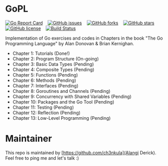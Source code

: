 # GoPL

[![Go Report Card](https://goreportcard.com/badge/github.com/ch3nkula/GoPL)](https://goreportcard.com/report/github.com/ch3nkula/GoPL) &nbsp;&nbsp;  [![GitHub issues](https://img.shields.io/github/issues/ch3nkula/GoPL.svg)](https://github.com/ch3nkula/GoPL/issues) &nbsp;&nbsp;  [![GitHub forks](https://img.shields.io/github/forks/ch3nkula/GoPL.svg)](https://github.com/ch3nkula/GoPL/network)  &nbsp;&nbsp; [![GitHub stars](https://img.shields.io/github/stars/ch3nkula/GoPL.svg)](https://github.com/ch3nkula/GoPL/stargazers) &nbsp;&nbsp;  [![GitHub license](https://img.shields.io/badge/license-MIT-blue.svg)](https://raw.githubusercontent.com/ch3nkula/GoPL/master/LICENSE) &nbsp;&nbsp;  [![Build Status](https://travis-ci.org/ch3nkula/GoPL.svg?branch=master)](https://travis-ci.org/ch3nkula/GoPL)

Implementation of Go exercises and codes in Chapters in the book "The Go Programming Language" 
by Alan Donovan &amp; Brian Kernighan.

* Chapter 1: Tutorials (Done!)
* Chapter 2: Program Structure (On-going)
* Chapter 3: Basic Data Types (Pending)
* Chapter 4: Composite Types (Pending)
* Chapter 5: Functions (Pending)
* Chapter 6: Methods (Pending)
* Chapter 7: Interfaces (Pending)
* Chapter 8: Goroutines and Channels (Pending)
* Chapter 9: Concurrency with Shared Variables (Pending)
* Chapter 10: Packages and the Go Tool (Pending)
* Chapter 11: Testing (Pending)
* Chapter 12: Reflection (Pending)
* Chapter 13: Low-Level Programming (Pending)

# Maintainer

This repo is maintained by [https://github.com/ch3nkula](Alangi Derick). Feel free to ping me and let's talk :)
